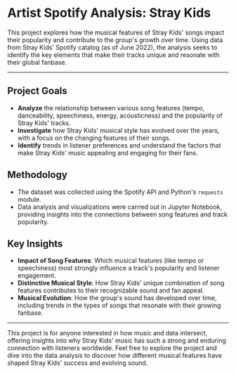 # Artist Spotify Analysis: Stray Kids

This project explores how the musical features of Stray Kids' songs impact their popularity and contribute to the group's growth over time. Using data from Stray Kids' Spotify catalog (as of June 2022), the analysis seeks to identify the key elements that make their tracks unique and resonate with their global fanbase.

---

## Project Goals
- **Analyze** the relationship between various song features (tempo, danceability, speechiness, energy, acousticness) and the popularity of Stray Kids' tracks.
- **Investigate** how Stray Kids' musical style has evolved over the years, with a focus on the changing features of their songs.
- **Identify** trends in listener preferences and understand the factors that make Stray Kids' music appealing and engaging for their fans.

## Methodology
- The dataset was collected using the Spotify API and Python's `requests` module.
- Data analysis and visualizations were carried out in Jupyter Notebook, providing insights into the connections between song features and track popularity.

## Key Insights
- **Impact of Song Features**: Which musical features (like tempo or speechiness) most strongly influence a track's popularity and listener engagement.
- **Distinctive Musical Style**: How Stray Kids' unique combination of song features contributes to their recognizable sound and fan appeal.
- **Musical Evolution**: How the group's sound has developed over time, including trends in the types of songs that resonate with their growing fanbase.

---

This project is for anyone interested in how music and data intersect, offering insights into why Stray Kids' music has such a strong and enduring connection with listeners worldwide. Feel free to explore the project and dive into the data analysis to discover how different musical features have shaped Stray Kids' success and evolving sound.
